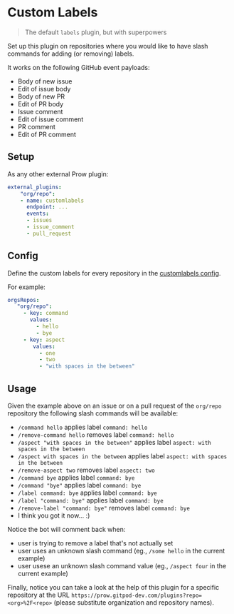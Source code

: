 # Custom Labels

> The default `labels` plugin, but with superpowers

Set up this plugin on repositories where you would like to have slash commands for adding (or removing) labels.

It works on the following GitHub event payloads:

- Body of new issue
- Edit of issue body
- Body of new PR
- Edit of PR body 
- Issue comment
- Edit of issue comment
- PR comment
- Edit of PR comment

## Setup

As any other external Prow plugin:

```yaml
external_plugins:
    "org/repo":
    - name: customlabels
      endpoint: ...
      events:
      - issues
      - issue_comment
      - pull_request
```

## Config

Define the custom labels for every repository in the [customlabels config](../../config/customlabels.yaml).

For example:

```yaml
orgsRepos:
   "org/repo":
     - key: command
       values:
         - hello
         - bye
     - key: aspect
        values:
          - one
          - two
          - "with spaces in the between"
```


## Usage

Given the example above on an issue or on a pull request of the `org/repo` repository the following slash commands will be available:

- `/command hello` applies label `command: hello`
- `/remove-command hello` removes label `command: hello`
- `/aspect "with spaces in the between"` applies label `aspect: with spaces in the between`
- `/aspect with spaces in the between` applies label `aspect: with spaces in the between`
- `/remove-aspect two` removes label `aspect: two`
- `/command bye` applies label `command: bye`
- `/command "bye"` applies label `command: bye`
- `/label command: bye` applies label `command: bye`
- `/label "command: bye"` applies label `command: bye`
- `/remove-label "command: bye"` removes label `command: bye`
- I think you got it now... :)

Notice the bot will comment back when:

- user is trying to remove a label that's not actually set
- user uses an unknown slash command (eg., `/some hello` in the current example)
- user usese an unknown slash command value (eg., `/aspect four` in the current example)

Finally, notice you can take a look at the help of this plugin for a specific repository at the URL `https://prow.gitpod-dev.com/plugins?repo=<org>%2F<repo>` (please substitute organization and repository names).
